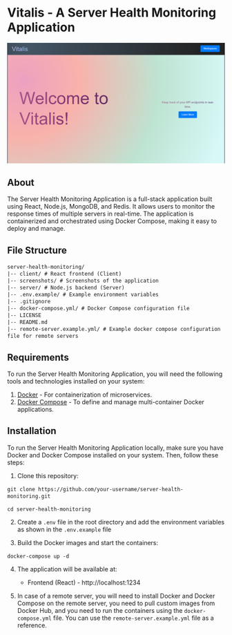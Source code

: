 # Vitalis - A Server Health Monitoring Application

![App Screenshot](./screenshots/homescreen.PNG)

## About

The Server Health Monitoring Application is a full-stack application built using React, Node.js, MongoDB, and Redis. It allows users to monitor the response times of multiple servers in real-time. The application is containerized and orchestrated using Docker Compose, making it easy to deploy and manage.

## File Structure

```
server-health-monitoring/
|-- client/ # React frontend (Client)
|-- screenshots/ # Screenshots of the application
|-- server/ # Node.js backend (Server)
|-- .env.example/ # Example environment variables
|-- .gitignore
|-- docker-compose.yml/ # Docker Compose configuration file
|-- LICENSE
|-- README.md
|-- remote-server.example.yml/ # Example docker compose configuration file for remote servers
```

## Requirements

To run the Server Health Monitoring Application, you will need the following tools and technologies installed on your system:

1. [Docker](https://www.docker.com/get-started) - For containerization of microservices.
2. [Docker Compose](https://docs.docker.com/compose/install/) - To define and manage multi-container Docker applications.

## Installation

To run the Server Health Monitoring Application locally, make sure you have Docker and Docker Compose installed on your system. Then, follow these steps:

1. Clone this repository:

```
git clone https://github.com/your-username/server-health-monitoring.git
```

```
cd server-health-monitoring
```

2. Create a `.env` file in the root directory and add the environment variables as shown in the `.env.example` file

3. Build the Docker images and start the containers:

```
docker-compose up -d
```

4. The application will be available at:

   - Frontend (React) - http://localhost:1234

5. In case of a remote server, you will need to install Docker and Docker Compose on the remote server, you need to pull custom images from Docker Hub, and you need to run the containers using the `docker-compose.yml` file. You can use the `remote-server.example.yml` file as a reference.

